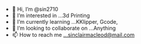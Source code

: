 - 👋 Hi, I’m @sin2710
- 👀 I’m interested in ...3d Printing
- 🌱 I’m currently learning ...KKlipper, Gcode, 
- 💞️ I’m looking to collaborate on ...Anything
- 📫 How to reach me ...sinclairmacleod@mail.com

<!---
sin2710/sin2710 is a ✨ special ✨ repository because its `README.md` (this file) appears on your GitHub profile.
You can click the Preview link to take a look at your changes.
--->
